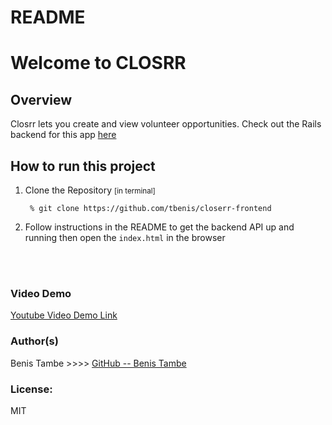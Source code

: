 # README

# Welcome to CLOSRR

## Overview

Closrr lets you create and view volunteer opportunities.
Check out the Rails backend for this app [here](https://github.com/tbenis/volunteer-locations-api)

## How to run this project
1. Clone the Repository <small> [in terminal]</small>
    ``` 
     % git clone https://github.com/tbenis/closerr-frontend
    ```
2. Follow instructions in the README to get the backend API up and running then open the ``` index.html ``` in the browser

<br>

<br>

### Video Demo
<a href="https://youtu.be/BWjgj2Cewb8" target="_blank">Youtube Video Demo Link</a> 

### Author(s)
 Benis Tambe >>>> [GitHub -- Benis Tambe](https://github.com/tbenis)
### License:
MIT